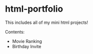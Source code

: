 # html-portfolio
This includes all of my mini html projects!

Contents:
- Movie Ranking
- Birthday Invite
